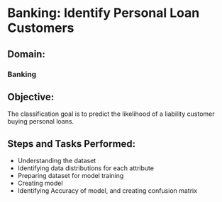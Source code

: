 # Banking: Identify Personal Loan Customers

## Domain:

### Banking


## Objective:

The classification goal is to predict the likelihood of a liability 
customer buying personal loans.


## Steps and Tasks Performed:

* Understanding the dataset
* Identifying data distributions for each attribute
* Preparing dataset for model training
* Creating model
* Identifying Accuracy of model, and creating confusion matrix
